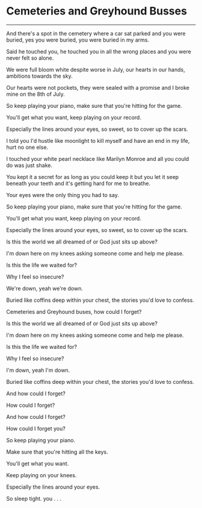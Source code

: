 # Cemeteries and Greyhound Busses

---

And there's a spot in the cemetery where a car sat parked and you were buried, yes you were buried, you were buried in my arms.

Said he touched you, he touched you in all the wrong places and you were never felt so alone.

We were full bloom white despite worse in July, our hearts in our hands, ambitions towards the sky.

Our hearts were not pockets, they were sealed with a promise and I broke mine on the 8th of July.

So keep playing your piano, make sure that you're hitting for the game.

You'll get what you want, keep playing on your record.

Especially the lines around your eyes, so sweet, so to cover up the scars.

I told you I'd hustle like moonlight to kill myself and have an end in my life, hurt no one else.

I touched your white pearl necklace like Marilyn Monroe and all you could do was just shake.

You kept it a secret for as long as you could keep it but you let it seep beneath your teeth and it's getting hard for me to breathe.

Your eyes were the only thing you had to say.

So keep playing your piano, make sure that you're hitting for the game.

You'll get what you want, keep playing on your record.

Especially the lines around your eyes, so sweet, so to cover up the scars.

Is this the world we all dreamed of or God just sits up above?

I'm down here on my knees asking someone come and help me please.

Is this the life we waited for?

Why I feel so insecure?

We're down, yeah we're down.

Buried like coffins deep within your chest, the stories you'd love to confess.

Cemeteries and Greyhound buses, how could I forget?

Is this the world we all dreamed of or God just sits up above?

I'm down here on my knees asking someone come and help me please.

Is this the life we waited for?

Why I feel so insecure?

I'm down, yeah I'm down.

Buried like coffins deep within your chest, the stories you'd love to confess.

And how could I forget?

How could I forget?

And how could I forget?

How could I forget you?

So keep playing your piano.

Make sure that you're hitting all the keys.

You'll get what you want.

Keep playing on your knees.

Especially the lines around your eyes.

So sleep tight. you . . .

